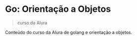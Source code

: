 # Go: Orientação a Objetos 
> curso da Alura 

Conteúdo do curso da Alura de golang e orientação a objetos.
